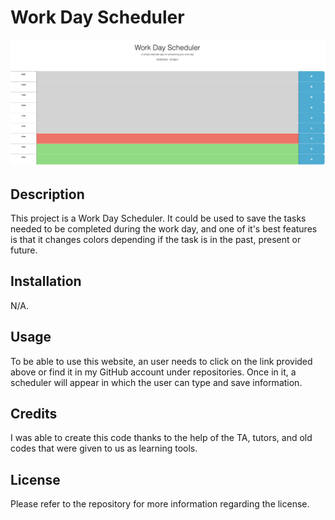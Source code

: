 # Work Day Scheduler
![Alt text](/Assets/images/Screenshot%202023-09-25%20at%203.45.16%20PM.png)


## Description
This project is a Work Day Scheduler. It could be used to save the tasks needed to be completed during the work day, and one of it's best features is that it changes colors depending if the task is in the past, present or future.

## Installation
N/A.

## Usage
To be able to use this website, an user needs to click on the link provided above or find it in my GitHub account under repositories. Once in it, a scheduler will appear in which the user can type and save information. 

## Credits
I was able to create this code thanks to the help of the TA, tutors, and old codes that were given to us as learning tools.

## License
Please refer to the repository for more information regarding the license.